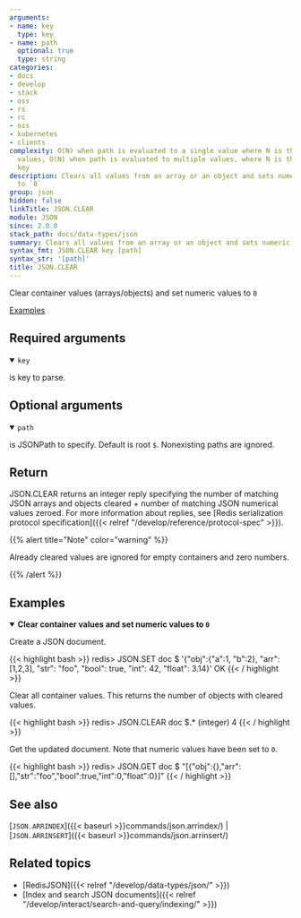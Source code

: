 ```yaml
---
arguments:
- name: key
  type: key
- name: path
  optional: true
  type: string
categories:
- docs
- develop
- stack
- oss
- rs
- rc
- oss
- kubernetes
- clients
complexity: O(N) when path is evaluated to a single value where N is the size of the
  values, O(N) when path is evaluated to multiple values, where N is the size of the
  key
description: Clears all values from an array or an object and sets numeric values
  to `0`
group: json
hidden: false
linkTitle: JSON.CLEAR
module: JSON
since: 2.0.0
stack_path: docs/data-types/json
summary: Clears all values from an array or an object and sets numeric values to `0`
syntax_fmt: JSON.CLEAR key [path]
syntax_str: '[path]'
title: JSON.CLEAR
---
```

Clear container values (arrays/objects) and set numeric values to `0`

[Examples](#examples)

## Required arguments

<details open><summary><code>key</code></summary> 

is key to parse.
</details>

## Optional arguments

<details open><summary><code>path</code></summary> 

is JSONPath to specify. Default is root `$`. Nonexisting paths are ignored.
</details>

## Return

JSON.CLEAR returns an integer reply specifying the number of matching JSON arrays and objects cleared + number of matching JSON numerical values zeroed.
For more information about replies, see [Redis serialization protocol specification]({{< relref "/develop/reference/protocol-spec" >}}).

{{% alert title="Note" color="warning" %}}
 
Already cleared values are ignored for empty containers and zero numbers.

{{% /alert %}}

## Examples

<details open>
<summary><b>Clear container values and set numeric values to <code>0</code></b></summary>

Create a JSON document.

{{< highlight bash >}}
redis> JSON.SET doc $ '{"obj":{"a":1, "b":2}, "arr":[1,2,3], "str": "foo", "bool": true, "int": 42, "float": 3.14}'
OK
{{< / highlight >}}

Clear all container values. This returns the number of objects with cleared values.

{{< highlight bash >}}
redis> JSON.CLEAR doc $.*
(integer) 4
{{< / highlight >}}

Get the updated document. Note that numeric values have been set to `0`.

{{< highlight bash >}}
redis> JSON.GET doc $
"[{\"obj\":{},\"arr\":[],\"str\":\"foo\",\"bool\":true,\"int\":0,\"float\":0}]"
{{< / highlight >}}
</details>

## See also

[`JSON.ARRINDEX`]({{< baseurl >}}commands/json.arrindex/) | [`JSON.ARRINSERT`]({{< baseurl >}}commands/json.arrinsert/) 

## Related topics

* [RedisJSON]({{< relref "/develop/data-types/json/" >}})
* [Index and search JSON documents]({{< relref "/develop/interact/search-and-query/indexing/" >}})

